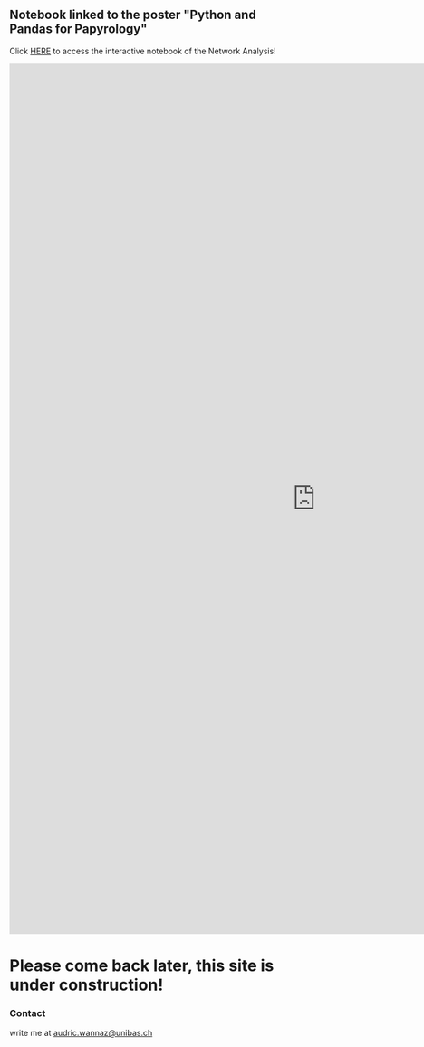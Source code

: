 ## Notebook linked to the poster "Python and Pandas for Papyrology"

Click [HERE](https://duckduckgo.com) to access the interactive notebook of the Network Analysis!

<embed src="https://audricwannaz.github.io/Python and Pandas for Papyrology_ Towards a Stylometry of Family Letters from Roman Egypt.pdf" width="1080px" height="1536px"/>

# Please come back later, this site is under construction!

### Contact

write me at audric.wannaz@unibas.ch
